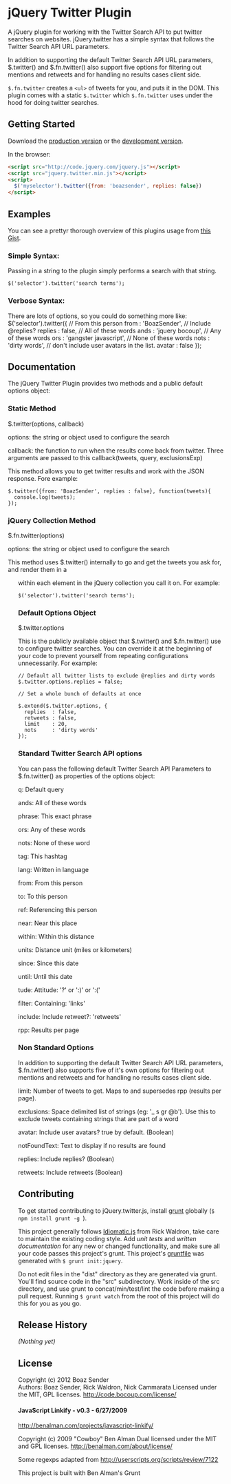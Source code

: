 # jQuery Twitter Plugin

A jQuery plugin for working with the Twitter Search API to put twitter searches on websites. jQuery.twitter has a simple syntax that follows the Twitter Search API URL parameters.

In addition to supporting the default Twitter Search API URL parameters, $.twitter() and $.fn.twitter() also support five options for filtering out mentions and retweets and for handling no results cases client side.

```$.fn.twitter``` creates a ```<ul>``` of tweets for you, and puts it in the DOM. This plugin comes with a static ```$.twitter``` which ```$.fn.twitter``` uses under the hood for doing twitter searches.


## Getting Started
Download the [production version][min] or the [development version][max].

[min]: https://raw.github.com/boazsender/jquery.twitter/master/dist/jquery.twitter.min.js
[max]: https://raw.github.com/boazsender/jquery.twitter/master/dist/jquery.twitter.js

In the browser:

```html
<script src="http://code.jquery.com/jquery.js"></script>
<script src="jquery.twitter.min.js"></script>
<script>
  $('myselector').twitter({from: 'boazsender', replies: false})
</script>
```

## Examples
You can see a prettyr thorough overview of this plugins usage from [this Gist](http://bl.ocks.org/1813727).

### Simple Syntax:
Passing in a string to the plugin simply performs a search with that string.
```
$('selector').twitter('search terms');
```

### Verbose Syntax:
There are lots of options, so you could do something more like:
$('selector').twitter({
  // From this person
  from : 'BoazSender',
  // Include @replies?
  replies : false,
  // All of these words
  ands : 'jquery bocoup',
  // Any of these words	
  ors : 'gangster javascript',
  // None of these words
  nots : 'dirty words',
  // don't include user avatars in the list.
  avatar : false
});

## Documentation
The jQuery Twitter Plugin provides two methods and a public default options object:

### Static Method
$.twitter(options, callback)

options: the string or object used to configure the search

callback: the function to run when the results come back from twitter. Three arguments are passed to this callback(tweets, query, exclusionsExp)

This method allows you to get twitter results and work with the JSON response. Fore example:
```
$.twitter({from: 'BoazSender', replies : false}, function(tweets){
  console.log(tweets);
});
```

### jQuery Collection Method
$.fn.twitter(options)

options: the string or object used to configure the search

This method uses $.twitter() internally to go and get the tweets you ask for, and render them in a <ul> within each element in the jQuery collection you call it on. For example:

```
$('selector').twitter('search terms');
```

### Default Options Object
$.twitter.options

This is the publicly available object that $.twitter() and $.fn.twitter() use to configure twitter searches. You can override it at the beginning of your code to prevent yourself from repeating configurations unnecessarily. For example:

```
// Default all twitter lists to exclude @replies and dirty words
$.twitter.options.replies = false; 

// Set a whole bunch of defaults at once

$.extend($.twitter.options, {
  replies  : false,
  retweets : false,
  limit    : 20,
  nots     : 'dirty words'
});
```

### Standard Twitter Search API options
You can pass the following default Twitter Search API Parameters to $.fn.twitter() as properties of the options object:

q: Default query

ands: All of these words

phrase: This exact phrase

ors: Any of these words

nots: None of these word

tag: This hashtag

lang: Written in language

from: From this person

to: To this person

ref: Referencing this person

near: Near this place

within: Within this distance

units: Distance unit (miles or kilometers)

since: Since this date

until: Until this date

tude: Attitude: '?' or ':)' or ':('

filter: Containing: 'links'

include: Include retweet?: 'retweets'

rpp: Results per page

### Non Standard Options
In addition to supporting the default Twitter Search API URL parameters, $.fn.twitter() also supports five of it's own options for filtering out mentions and retweets and for handling no results cases client side.

limit: Number of tweets to get. Maps to and supersedes rpp (results per page).

exclusions: Space delimited list of strings (eg: '_ s gr @b'). Use this to exclude tweets containing strings that are part of a word

avatar: Include user avatars? true by default. (Boolean)

notFoundText: Text to display if no results are found

replies: Include replies? (Boolean)

retweets: Include retweets (Boolean)


## Contributing
To get started contributing to jQuery.twitter.js, install [grunt](https://github.com/cowboy/grunt) globally (```$ npm install grunt -g ```).

This project generally follows [Idiomatic.js](https://github.com/rwldrn/idiomatic.js) from Rick Waldron, take care to maintain the existing coding style. Add *unit tests* and *written documentation* for any new or changed functionality, and make sure all your code passes this project's grunt. This project's [gruntfile](https://github.com/boazsender/jQuery-Twitter-Plugin/blob/master/grunt.js) was generated with ```$ grunt init:jquery```.

Do not edit files in the "dist" directory as they are generated via grunt. You'll find source code in the "src" subdirectory. Work inside of the src directory, and use grunt to concat/min/test/lint the code before making a pull request. Running ```$ grunt watch``` from the root of this project will do this for you as you go.

## Release History
_(Nothing yet)_

## License
Copyright (c) 2012 Boaz Sender  
Authors: Boaz Sender, Rick Waldron, Nick Cammarata
Licensed under the MIT, GPL licenses.
http://code.bocoup.com/license/

#### JavaScript Linkify - v0.3 - 6/27/2009
http://benalman.com/projects/javascript-linkify/

Copyright (c) 2009 "Cowboy" Ben Alman
Dual licensed under the MIT and GPL licenses.
http://benalman.com/about/license/

Some regexps adapted from http://userscripts.org/scripts/review/7122

This project is built with Ben Alman's Grunt
